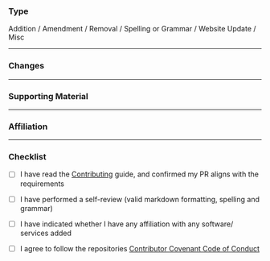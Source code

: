 
<!--
Thank you for contributing to Awesome-Privacy! 🙌
Before submitting, please read .github/CONTRIBUTING.md, 
And ensure that your pull request follows the guidelines.
-->

### Type
<!-- Delete as appropriate. This is used to auto-apply labels. -->

Addition / Amendment / Removal / Spelling or Grammar / Website Update / Misc

---

### Changes
<!-- Briefly outline your changes, and if necessary explain why -->

---

### Supporting Material
<!-- For additions, provide relevant links. E.g. Git repo, security audit, docs, etc -->

---

### Affiliation
<!--
For transparency, please indicate weather or not you are associated with the software being added / edited.
If this is a deletion, you should also disclose your affiliation with and other project within the same category.
-->

---

### Checklist

- [ ] I have read the [Contributing](https://github.com/Lissy93/awesome-privacy/blob/main/.github/CONTRIBUTING.md) guide, and confirmed my PR aligns with the requirements
- [ ] I have performed a self-review (valid markdown formatting, spelling and grammar)
- [ ] I have indicated whether I have any affiliation with any software/ services added  
- [ ] I agree to follow the repositories [Contributor Covenant Code of Conduct](https://github.com/Lissy93/awesome-privacy/blob/main/.github/CODE_OF_CONDUCT.md)

